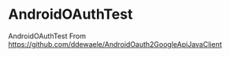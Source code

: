 # AndroidOAuthTest
AndroidOAuthTest
From https://github.com/ddewaele/AndroidOauth2GoogleApiJavaClient
